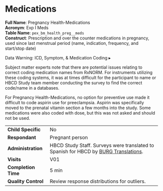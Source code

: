 # Medications

**Full Name**: Pregnancy Health-Medications          
**Acronym**: Exp I Meds                            
**Table Name**: `pex_bm_health_preg__meds`               
**Construct**: Prescription and over the counter medications in pregnancy, used since last menstrual period (name, indication, frequency, and start/stop date)

<div id="warning" class="warning-banner" onclick="toggleCollapse(this)">
    <span class="emoji"><i class="fas fa-exclamation-triangle"></i></span>
  <span class="text-with-link">
  <span class="text">Data Warning: ICD, Symptom, & Medication Coding</i></span>
  <a class="anchor-link" href="#warning" title="Copy link">
  <i class="fa-solid fa-link"></i>
  </a>
  </span>
  <span class="notification-arrow">▸</span>
</div>
<div class="closed-collapsible-content">
<p>Subject matter experts note that there are potential issues relating to correct coding medication names from RxNORM. For instruments utilizing these coding systems, it was at times difficult for the participant to name or HBCD Study team member conducting the survey to find the correct code/name in a databases.</p> 
<p>For Pregnancy Health-Medications, no option for preventive use made it difficult to code aspirin use for preeclampsia. Aspirin was specifically moved to the prenatal vitamin section a few months into the study. Some medications were also coded with dose, but this was not asked and should not be used.</p>
</div>

<table style="width: 100%; border-collapse: collapse; table-layout: fixed; font-size: 16px;">
<tbody>
<tr><td><b>Child Specific</b></td>
<td>No</td></tr>
<tr><td><b>Respondant</b></td>
<td>Pregnant person</td></tr>
<tr><td><b>Administration</b></td>
<td style="word-wrap: break-word; white-space: normal;">HBCD Study Staff. Surveys were translated to Spanish for HBCD by <a href="https://burgtranslations.com/our-services/">BURG Translations</a>.</td></tr>
<tr><td><b>Visits</b></td>
<td>V01</td></tr>
<tr><td><b>Completion Time</b></td>
<td>5 min</td></tr>
<tr><td><b>Quality Control</b></td>
<td>Review response distributions for outliers.</td></tr>
</tbody>
</table>